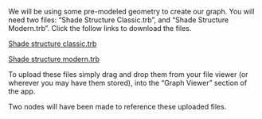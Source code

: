 We will be using some pre-modeled geometry to create our graph. You will need two files: “Shade Structure Classic.trb”, and “Shade Structure Modern.trb”. Click the follow links to download the files.

[Shade structure classic.trb](https://drive.google.com/file/d/1e-X8gAnYoE4CbOdZrq1SJEO8sAMoDPfE/view?usp=sharing)

[Shade structure modern.trb](https://drive.google.com/file/d/1_PVFo63Ek37apnUTKDx4xj47RYTKWeAd/view?usp=sharing)

To upload these files simply drag and drop them from your file viewer (or wherever you may have them stored), into the “Graph Viewer” section of the app.

Two nodes will have been made to reference these uploaded files.